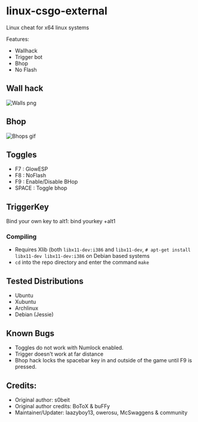 linux-csgo-external
===================

Linux cheat for x64 linux systems

Features:
* Wallhack
* Trigger bot
* Bhop
* No Flash

## Wall hack
![Walls png](http://i.imgur.com/ztp5WBf.jpg)

## Bhop
![Bhops gif](http://i.imgur.com/0DXp8bA.gif)

## Toggles
* F7  : GlowESP
* F8  : NoFlash
* F9  : Enable/Disable BHop
* SPACE : Toggle bhop

## TriggerKey
Bind your own key to alt1:
bind yourkey +alt1

### Compiling
* Requires Xlib (both `libx11-dev:i386` and `libx11-dev`, `# apt-get install libx11-dev libx11-dev:i386` on Debian based systems
* `cd` into the repo directory and enter the command `make`

## Tested Distributions
- Ubuntu
- Xubuntu
- Archlinux
- Debian (Jessie)

## Known Bugs
* Toggles do not work with Numlock enabled.
* Trigger doesn't work at far distance
* Bhop hack locks the spacebar key in and outside of the game until F9 is pressed.

## Credits:
- Original author: s0beit
- Original author credits: BoToX & buFFy
- Maintainer/Updater: laazyboy13, owerosu, McSwaggens & community
